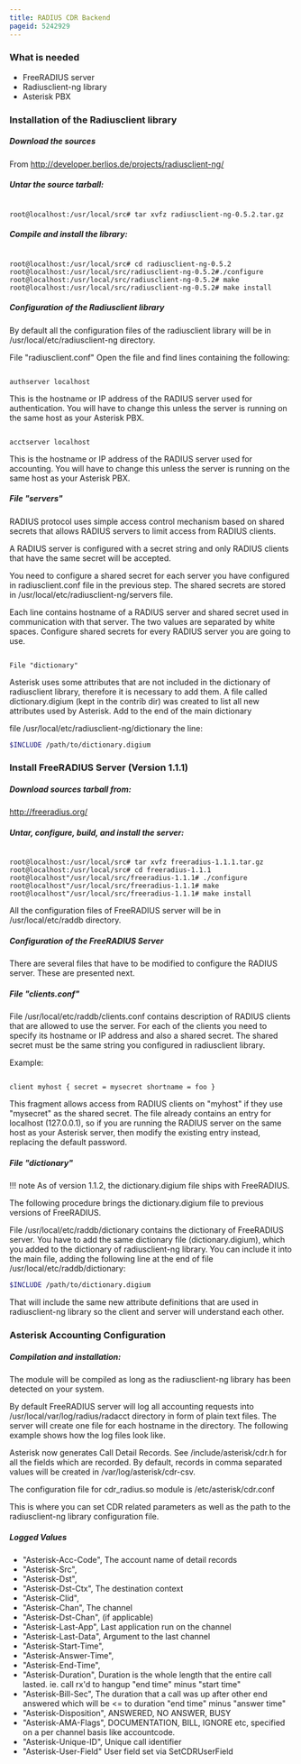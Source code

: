 ```yaml
---
title: RADIUS CDR Backend
pageid: 5242929
---
```


### What is needed


* FreeRADIUS server
* Radiusclient-ng library
* Asterisk PBX


### Installation of the Radiusclient library


##### Download the sources


From <http://developer.berlios.de/projects/radiusclient-ng/> 


##### Untar the source tarball:

```

root@localhost:/usr/local/src# tar xvfz radiusclient-ng-0.5.2.tar.gz 

```

##### Compile and install the library:

```

root@localhost:/usr/local/src# cd radiusclient-ng-0.5.2
root@localhost:/usr/local/src/radiusclient-ng-0.5.2#./configure 
root@localhost:/usr/local/src/radiusclient-ng-0.5.2# make 
root@localhost:/usr/local/src/radiusclient-ng-0.5.2# make install

```

##### Configuration of the Radiusclient library


By default all the configuration files of the radiusclient library will be in /usr/local/etc/radiusclient-ng directory. 


File "radiusclient.conf" Open the file and find lines containing the following: 

```

authserver localhost 

```

This is the hostname or IP address of the RADIUS server used for authentication. You will have to change this unless the server is running on the same host as your Asterisk PBX. 

```

acctserver localhost 

```

This is the hostname or IP address of the RADIUS server used for accounting. You will have to change this unless the server is running on the same host as your Asterisk PBX. 


##### File "servers"


RADIUS protocol uses simple access control mechanism based on shared secrets that allows RADIUS servers to limit access from RADIUS clients. 


A RADIUS server is configured with a secret string and only RADIUS clients that have the same secret will be accepted. 


You need to configure a shared secret for each server you have configured in radiusclient.conf file in the previous step. The shared secrets are stored in /usr/local/etc/radiusclient-ng/servers file. 


Each line contains hostname of a RADIUS server and shared secret used in communication with that server. The two values are separated by white spaces. Configure shared secrets for every RADIUS server you are going to use. 

```

File "dictionary" 

```

Asterisk uses some attributes that are not included in the dictionary of radiusclient library, therefore it is necessary to add them. A file called dictionary.digium (kept in the contrib dir) was created to list all new attributes used by Asterisk. Add to the end of the main dictionary 


file /usr/local/etc/radiusclient-ng/dictionary the line: 

```bash title=" " linenums="1"
$INCLUDE /path/to/dictionary.digium

```

### Install FreeRADIUS Server (Version 1.1.1)


##### Download sources tarball from:


<http://freeradius.org/> 


##### Untar, configure, build, and install the server:

```

root@localhost:/usr/local/src# tar xvfz freeradius-1.1.1.tar.gz 
root@localhost:/usr/local/src# cd freeradius-1.1.1 
root@localhost"/usr/local/src/freeradius-1.1.1# ./configure 
root@localhost"/usr/local/src/freeradius-1.1.1# make 
root@localhost"/usr/local/src/freeradius-1.1.1# make install 

```

All the configuration files of FreeRADIUS server will be in /usr/local/etc/raddb directory.


##### Configuration of the FreeRADIUS Server


There are several files that have to be modified to configure the RADIUS server. These are presented next. 


##### File "clients.conf"


File /usr/local/etc/raddb/clients.conf contains description of RADIUS clients that are allowed to use the server. For each of the clients you need to specify its hostname or IP address and also a shared secret. The shared secret must be the same string you configured in radiusclient library. 


Example: 

```

client myhost { secret = mysecret shortname = foo } 

```

This fragment allows access from RADIUS clients on "myhost" if they use "mysecret" as the shared secret. The file already contains an entry for localhost (127.0.0.1), so if you are running the RADIUS server on the same host as your Asterisk server, then modify the existing entry instead, replacing the default password. 


##### File "dictionary"




!!! note 
    As of version 1.1.2, the dictionary.digium file ships with FreeRADIUS.

      
[//]: # (end-note)



The following procedure brings the dictionary.digium file to previous versions of FreeRADIUS. 


File /usr/local/etc/raddb/dictionary contains the dictionary of FreeRADIUS server. You have to add the same dictionary file (dictionary.digium), which you added to the dictionary of radiusclient-ng library. You can include it into the main file, adding the following line at the end of file /usr/local/etc/raddb/dictionary: 

```bash title=" " linenums="1"
$INCLUDE /path/to/dictionary.digium 

```

That will include the same new attribute definitions that are used in radiusclient-ng library so the client and server will understand each other.


### Asterisk Accounting Configuration


##### Compilation and installation:


The module will be compiled as long as the radiusclient-ng library has been detected on your system. 


By default FreeRADIUS server will log all accounting requests into /usr/local/var/log/radius/radacct directory in form of plain text files. The server will create one file for each hostname in the directory. The following example shows how the log files look like. 


Asterisk now generates Call Detail Records. See /include/asterisk/cdr.h for all the fields which are recorded. By default, records in comma separated values will be created in /var/log/asterisk/cdr-csv. 


The configuration file for cdr_radius.so module is /etc/asterisk/cdr.conf 


This is where you can set CDR related parameters as well as the path to the radiusclient-ng library configuration file.


##### Logged Values


* "Asterisk-Acc-Code", The account name of detail records
* "Asterisk-Src",
* "Asterisk-Dst",
* "Asterisk-Dst-Ctx", The destination context
* "Asterisk-Clid",
* "Asterisk-Chan", The channel
* "Asterisk-Dst-Chan", (if applicable)
* "Asterisk-Last-App", Last application run on the channel
* "Asterisk-Last-Data", Argument to the last channel
* "Asterisk-Start-Time",
* "Asterisk-Answer-Time",
* "Asterisk-End-Time",
* "Asterisk-Duration", Duration is the whole length that the entire call lasted. ie. call rx'd to hangup "end time" minus "start time"
* "Asterisk-Bill-Sec", The duration that a call was up after other end answered which will be <= to duration "end time" minus "answer time"
* "Asterisk-Disposition", ANSWERED, NO ANSWER, BUSY
* "Asterisk-AMA-Flags", DOCUMENTATION, BILL, IGNORE etc, specified on a per channel basis like accountcode.
* "Asterisk-Unique-ID", Unique call identifier
* "Asterisk-User-Field" User field set via SetCDRUserField


